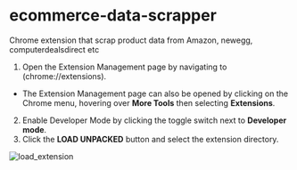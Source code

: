 # ecommerce-data-scrapper
Chrome extension that scrap product data from Amazon, newegg, computerdealsdirect etc 

1. Open the Extension Management page by navigating to (chrome://extensions).

 - The Extension Management page can also be opened by clicking on the Chrome menu, 
hovering over **More Tools** then selecting **Extensions**.

2. Enable Developer Mode by clicking the toggle switch next to **Developer mode**.
3. Click the **LOAD UNPACKED** button and select the extension directory.

![load_extension](https://user-images.githubusercontent.com/998551/55450964-d37ad580-55f2-11e9-9d4f-5843bf726481.png)
